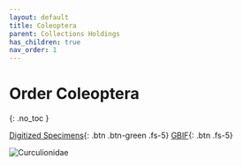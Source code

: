 ```yaml
---
layout: default
title: Coleoptera
parent: Collections Holdings
has_children: true
nav_order: 1
---
```


# Order Coleoptera
{: .no_toc }

[Digitized Specimens](https://serv.biokic.asu.edu/ecdysis/collections/list.php?db=2%2C1&taxa=Coleoptera&usethes=1&taxontype=4){: .btn .btn-green .fs-5}  [GBIF](https://www.gbif.org/occurrence/search?basis_of_record=PRESERVED_SPECIMEN&collection_code=asuhic&taxon_key=797){: .btn .fs-5}

<img src="https://serv.biokic.asu.edu/imglib/storage/portals/scan/misc/201501/ASUHIC0053600_habitus_lateral__1420757508_web.jpg" alt="Curculionidae" > 

